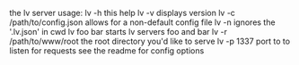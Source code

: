 the lv server
usage:
  lv -h                        this help
  lv -v                        displays version
  lv -c /path/to/config.json   allows for a non-default config file
  lv -n                        ignores the '.lv.json' in cwd
  lv foo bar                   starts lv servers foo and bar
  lv -r /path/to/www/root      the root directory you'd like to serve
  lv -p 1337                   port to to listen for requests
see the readme for config options


